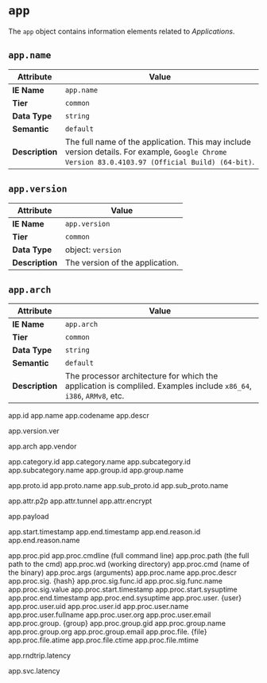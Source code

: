 # `app`

The `app` object contains information elements related to *Applications*.

## `app.name`

Attribute | Value
--- | ---
**IE Name** | `app.name`
**Tier** | `common`
**Data Type** | `string`
**Semantic** | `default`
**Description** | The full name of the application. This may include version details. For example, `Google Chrome Version 83.0.4103.97 (Official Build) (64-bit)`.

## `app.version`

Attribute | Value
--- | ---
**IE Name** | `app.version`
**Tier** | `common`
**Data Type** | object: `version`
**Description** | The version of the application.

## `app.arch`

Attribute | Value
--- | ---
**IE Name** | `app.arch`
**Tier** | `common`
**Data Type** | `string`
**Semantic** | `default`
**Description** | The processor architecture for which the application is compliled. Examples include `x86_64`, `i386`, `ARMv8`, etc.

app.id
app.name
app.codename
app.descr

app.version.ver

app.arch
app.vendor

app.category.id
app.category.name
app.subcategory.id
app.subcategory.name
app.group.id
app.group.name

app.proto.id
app.proto.name
app.sub_proto.id
app.sub_proto.name

app.attr.p2p
app.attr.tunnel
app.attr.encrypt

app.payload

app.start.timestamp
app.end.timestamp
app.end.reason.id
app.end.reason.name

app.proc.pid
app.proc.cmdline (full command line)
app.proc.path (the full path to the cmd)
app.proc.wd (working directory)
app.proc.cmd (name of the binary)
app.proc.args (arguments)
app.proc.name
app.proc.descr
app.proc.sig. {hash}
app.proc.sig.func.id
app.proc.sig.func.name
app.proc.sig.value
app.proc.start.timestamp
app.proc.start.sysuptime
app.proc.end.timestamp
app.proc.end.sysuptime
app.proc.user. {user}
app.proc.user.uid
app.proc.user.id
app.proc.user.name
app.proc.user.fullname
app.proc.user.org
app.proc.user.email
app.proc.group. {group}
app.proc.group.gid
app.proc.group.name
app.proc.group.org
app.proc.group.email
app.proc.file. {file}
app.proc.file.atime
app.proc.file.ctime
app.proc.file.mtime

app.rndtrip.latency

app.svc.latency
